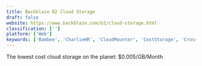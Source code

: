 ```yaml
---
title: Backblaze B2 Cloud Storage
draft: false 
website: https://www.backblaze.com/b2/cloud-storage.html
classification: ['']
platform: ['Web']
keywords: ['Bambee', 'CharlieHR', 'CloudMounter', 'CostStorage', 'Crosssec', 'FYI Desktop', 'FileKit by Tanker', 'Lima', 'Lingo', 'Loop for VOX', 'Maestrano', 'Mevaul', 'Mountain Duck', 'Pamela for Skype', 'Put.io', 'SocialVault', 'YourNote', 'Zoolz', 'odrive']
---
```

The lowest cost cloud storage on the planet: $0.005/GB/Month